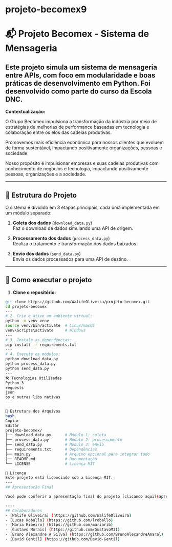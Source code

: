 # projeto-becomex9
# 📬 Projeto Becomex - Sistema de Mensageria

Este projeto simula um sistema de mensageria entre APIs, com foco em modularidade e boas práticas de desenvolvimento em Python. Foi desenvolvido como parte do curso da Escola DNC.
---
**Contextualização:** 

O Grupo Becomex impulsiona a transformação da indústria por meio de estratégias de melhorias de performance baseadas em tecnologia e colaboração entre os elos das cadeias produtivas.

Promovemos mais eficiência econômica para nossos clientes que evoluem de forma sustentável, impactando positivamente organizações, pessoas e sociedade.

Nosso propósito é impulsionar empresas e suas cadeias produtivas com conhecimento de negócios e tecnologia, impactando positivamente pessoas, organizações e a sociedade.

---

## 🧩 Estrutura do Projeto

O sistema é dividido em 3 etapas principais, cada uma implementada em um módulo separado:

1. **Coleta dos dados** (`download_data.py`)  
   Faz o download de dados simulando uma API de origem.

2. **Processamento dos dados** (`process_data.py`)  
   Realiza o tratamento e transformação dos dados baixados.

3. **Envio dos dados** (`send_data.py`)  
   Envia os dados processados para uma API de destino.

---

## 🚀 Como executar o projeto

1. **Clone o repositório:**

```bash
git clone https://github.com/WalifeOliveira/projeto-becomex.git
cd projeto-becomex
---
# 2. Crie e ative um ambiente virtual:
python -m venv venv
source venv/bin/activate  # Linux/macOS
venv\Scripts\activate     # Windows
---
# 3. Instale as dependências:
pip install -r requirements.txt
---
# 4. Execute os módulos:
python download_data.py
python process_data.py
python send_data.py
---
🛠️ Tecnologias Utilizadas
Python 3
requests
json
os e outras libs nativas
---

📁 Estrutura dos Arquivos
bash
Copiar
Editar
projeto-becomex/
├── download_data.py      # Módulo 1: coleta
├── process_data.py       # Módulo 2: processamento
├── send_data.py          # Módulo 3: envio
├── requirements.txt      # Dependências
├── main.py               # Arquivo opcional para integrar tudo
├── README.md             # Documentação
└── LICENSE               # Licença MIT

📄 Licença
Este projeto está licenciado sob a Licença MIT.
---
## Apresentação Final

Você pode conferir a apresentação final do projeto [clicando aqui](apresentacaofinal/Slides_apresentacao.pdf).

----
## Colaboradores
- [Walife Oliveira] (https://github.com/WalifeOliveira)
- [Lucas Roballo] (https://github.com/lroballo)
- [Maria Ribeiro] (https://github.com/mariarib)
- [Gustavo Morais] (https://github.com/GustavoM31)
- [Bruno Alexandre A Silva] (https://github.com/BrunoAlexandreAmaral)
- [David Gentil] (https://github.com/David-Gentil)



